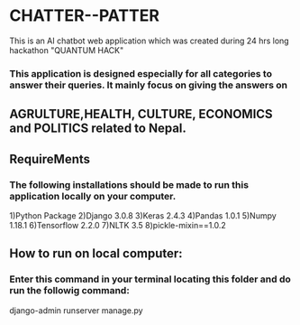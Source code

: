 # CHATTER--PATTER
This is an AI chatbot web application which was created during 24 hrs long hackathon "QUANTUM HACK"
 
### This  application is designed especially for all categories to answer their queries. It mainly focus on giving the answers on 
## AGRULTURE,HEALTH, CULTURE, ECONOMICS and POLITICS related to Nepal.

## RequireMents

### The following installations should be made to run this application locally on your computer.
1)Python Package
2)Django 3.0.8
3)Keras 2.4.3
4)Pandas 1.0.1
5)Numpy 1.18.1
6)Tensorflow 2.2.0
7)NLTK 3.5
8)pickle-mixin==1.0.2


## How to run on local computer:
### Enter this command in your terminal locating this folder and do run the followig command:
django-admin runserver manage.py
